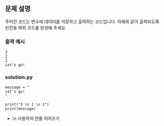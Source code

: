 ## 문제 설명
주어진 코드는 변수에 데이터를 저장하고 출력하는 코드입니다. 아래와 같이 출력되도록 빈칸을 채워 코드를 완성해 주세요.

### 출력 예시
```
3
2
1
Let's go!
```

### solution.py 
```
message = "
Let's go!
"

print("3 \n 2 \n 1")
print(message)

```
+ \n 사용하여 한줄 띄어쓰기  
